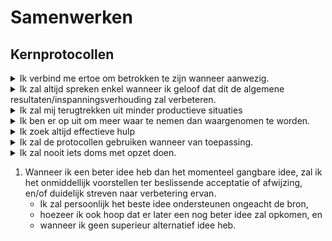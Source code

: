 # Samenwerken

## Kernprotocollen

<details>

<summary>Ik verbind me ertoe om betrokken te zijn wanneer aanwezig.</summary>

Om te _weten_ en te _vertellen_

* wat ik wil,
* wat ik denk, en
* wat ik voel.

</details>

<details>

<summary>Ik zal altijd spreken enkel wanneer ik geloof dat dit de algemene resultaten/inspanningsverhouding zal verbeteren.</summary>

Ik weiger onsamenhangende emotionele reacties te geven, en weiger die te accepteren.

Ik zal enkel rationeel, resultaatgericht gedrag en communicatie aanbieden en accepteren.

</details>

<details>

<summary>Ik zal mij terugtrekken uit minder productieve situaties</summary>

* Wanneer ik de kernprotocollen niet kan naleven
* Wanneer mijn betrokkenheid ergens anders belangrijker is

</details>

<details>

<summary>Ik ben er op uit om meer waar te nemen dan waargenomen te worden.</summary>



</details>

<details>

<summary>Ik zoek altijd effectieve hulp</summary>

Ik zal teams gebruiken, zeker wanneer ik moeilijke taken onderneem.

</details>

<details>

<summary>Ik zal de protocollen gebruiken wanneer van toepassing.</summary>

1. Wanneer een protocol fout gebruikt wordt, of het niet duidelijk is of deze goed toegepast wordt, bied ik of accepteer ik dat er een [protocol check](https://liveingreatness.com/core-protocols/protocol-check/) gebeurt.
2. Ik zal niemand schaden, of het schade tolereren aan iemand, die trouw is aan deze protocollen.

</details>

<details>

<summary>Ik zal nooit iets doms met opzet doen.</summary>



</details>



1. Wanneer ik een beter idee heb dan het momenteel gangbare idee, zal ik het onmiddellijk voorstellen ter beslissende acceptatie of afwijzing, en/of duidelijk streven naar verbetering ervan.
   * Ik zal persoonlijk het beste idee ondersteunen ongeacht de bron,
   * hoezeer ik ook hoop dat er later een nog beter idee zal opkomen, en
   * wanneer ik geen superieur alternatief idee heb.
